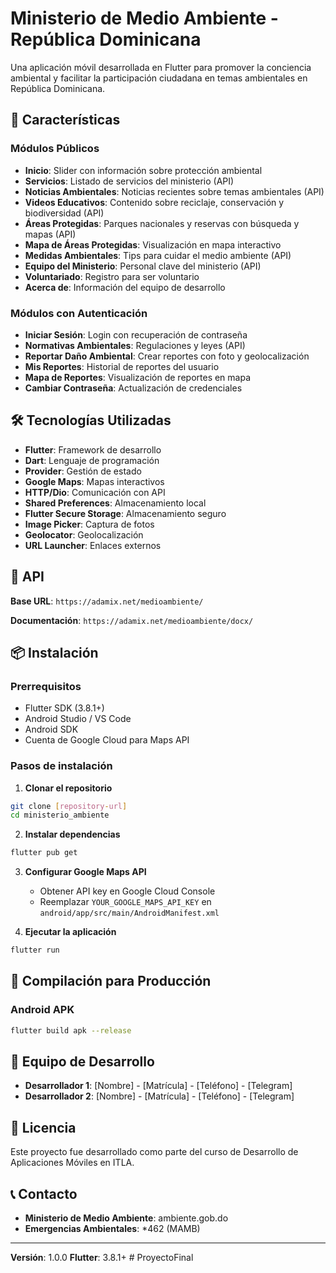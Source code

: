 # Ministerio de Medio Ambiente - República Dominicana

Una aplicación móvil desarrollada en Flutter para promover la conciencia ambiental y facilitar la participación ciudadana en temas ambientales en República Dominicana.

## 📱 Características

### Módulos Públicos
- **Inicio**: Slider con información sobre protección ambiental
- **Servicios**: Listado de servicios del ministerio (API)
- **Noticias Ambientales**: Noticias recientes sobre temas ambientales (API)
- **Videos Educativos**: Contenido sobre reciclaje, conservación y biodiversidad (API)
- **Áreas Protegidas**: Parques nacionales y reservas con búsqueda y mapas (API)
- **Mapa de Áreas Protegidas**: Visualización en mapa interactivo
- **Medidas Ambientales**: Tips para cuidar el medio ambiente (API)
- **Equipo del Ministerio**: Personal clave del ministerio (API)
- **Voluntariado**: Registro para ser voluntario
- **Acerca de**: Información del equipo de desarrollo

### Módulos con Autenticación
- **Iniciar Sesión**: Login con recuperación de contraseña
- **Normativas Ambientales**: Regulaciones y leyes (API)
- **Reportar Daño Ambiental**: Crear reportes con foto y geolocalización
- **Mis Reportes**: Historial de reportes del usuario
- **Mapa de Reportes**: Visualización de reportes en mapa
- **Cambiar Contraseña**: Actualización de credenciales

## 🛠️ Tecnologías Utilizadas

- **Flutter**: Framework de desarrollo
- **Dart**: Lenguaje de programación
- **Provider**: Gestión de estado
- **Google Maps**: Mapas interactivos
- **HTTP/Dio**: Comunicación con API
- **Shared Preferences**: Almacenamiento local
- **Flutter Secure Storage**: Almacenamiento seguro
- **Image Picker**: Captura de fotos
- **Geolocator**: Geolocalización
- **URL Launcher**: Enlaces externos

## 🔗 API

**Base URL**: `https://adamix.net/medioambiente/`

**Documentación**: `https://adamix.net/medioambiente/docx/`

## 📦 Instalación

### Prerrequisitos
- Flutter SDK (3.8.1+)
- Android Studio / VS Code
- Android SDK
- Cuenta de Google Cloud para Maps API

### Pasos de instalación

1. **Clonar el repositorio**
```bash
git clone [repository-url]
cd ministerio_ambiente
```

2. **Instalar dependencias**
```bash
flutter pub get
```

3. **Configurar Google Maps API**
   - Obtener API key en Google Cloud Console
   - Reemplazar `YOUR_GOOGLE_MAPS_API_KEY` en `android/app/src/main/AndroidManifest.xml`

4. **Ejecutar la aplicación**
```bash
flutter run
```

## 🚀 Compilación para Producción

### Android APK
```bash
flutter build apk --release
```

## 👥 Equipo de Desarrollo

- **Desarrollador 1**: [Nombre] - [Matrícula] - [Teléfono] - [Telegram]
- **Desarrollador 2**: [Nombre] - [Matrícula] - [Teléfono] - [Telegram]

## 📄 Licencia

Este proyecto fue desarrollado como parte del curso de Desarrollo de Aplicaciones Móviles en ITLA.

## 📞 Contacto

- **Ministerio de Medio Ambiente**: ambiente.gob.do
- **Emergencias Ambientales**: *462 (MAMB)

---

**Versión**: 1.0.0
**Flutter**: 3.8.1+
#   P r o y e c t o F i n a l  
 